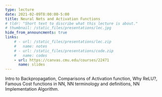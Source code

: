 ```yaml
---
type: lecture
date: 2021-02-09T8:00:00-5:00
title: Neural Nets and Activation Functions
# tldr: "Short text to discribe what this lecture is about."
# thumbnail: /static_files/presentations/lec.jpg
hide_from_announcments: true
links: 
    # - url: /static_files/presentations/lec.zip
    #   name: notes
    # - url: /static_files/presentations/code.zip
    #   name: codes
    - url: https://canvas.cmu.edu/courses/22471
      name: slides
---
```

<!-- **Suggested Readings:**
- [Readings 1](http://example.com)
- [Readings 2](http://example.com) -->
Intro to Backpropagation, Comparisons of Activation function, Why ReLU?, Famous Cost functions in NN, NN terminology and definitions, NN Implementation Algorithm.